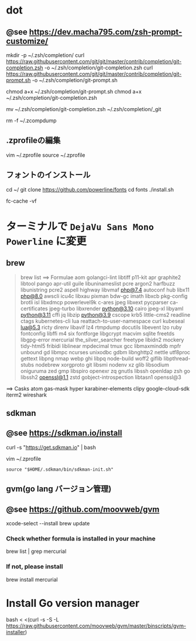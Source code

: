 # dot
## @see https://dev.macha795.com/zsh-prompt-customize/

mkdir -p ~/.zsh/completion/
curl https://raw.githubusercontent.com/git/git/master/contrib/completion/git-completion.zsh -o ~/.zsh/completion/git-completion.zsh
curl https://raw.githubusercontent.com/git/git/master/contrib/completion/git-prompt.sh -o ~/.zsh/completion/git-prompt.sh

chmod a+x ~/.zsh/completion/git-prompt.sh
chmod a+x ~/.zsh/completion/git-completion.zsh

mv ~/.zsh/completion/git-completion.zsh ~/.zsh/completion/_git

rm -f ~/.zcompdump

## .zprofileの編集
vim ~/.zprofile
source ~/.zprofile

## フォントのインストール
cd ~/
git clone https://github.com/powerline/fonts
cd fonts
./install.sh

fc-cache -vf

# ターミナルで `DejaVu Sans Mono Powerline` に変更

## brew
> brew list
==> Formulae
aom				golangci-lint			libtiff				p11-kit
apr				graphite2			libtool				pango
apr-util			guile				libuninameslist			pcre
argon2				harfbuzz			libunistring			pcre2
aspell				highway				libvmaf				php@7.4
autoconf			hub				libx11				php@8.0
awscli				icu4c				libxau				pixman
bdw-gc				imath				libxcb				pkg-config
brotli				isl				libxdmcp			powerlevel9k
c-ares				jpeg				libxext				pycparser
ca-certificates			jpeg-turbo			libxrender			python@3.10
cairo				jpeg-xl				libyaml				python@3.11
cffi				jq				libzip				python@3.9
cscope				krb5				little-cms2			readline
ctags				kubernetes-cli			lua				reattach-to-user-namespace
curl				kubeseal			lua@5.3				ricty
direnv				libavif				lz4				rtmpdump
docutils			libevent			lzo				ruby
fontconfig			libffi				m4				six
fontforge			libgcrypt			macvim				sqlite
freetds				libgpg-error			mercurial			the_silver_searcher
freetype			libidn2				mockery				tidy-html5
fribidi				liblinear			mpdecimal			tmux
gcc				libmaxminddb			mpfr				unbound
gd				libmpc				ncurses				unixodbc
gdbm				libnghttp2			nettle				utf8proc
gettext				libpng				nmap				webp
ghi				libpq				node-build			woff2
giflib				libpthread-stubs		nodebrew			xorgproto
git				libsmi				nodenv				xz
glib				libsodium			oniguruma			zed
gmp				libspiro			openexr				zq
gnutls				libssh				openldap			zsh
go				libssh2				openssl@1.1			zstd
gobject-introspection		libtasn1			openssl@3

==> Casks
atom			gas-mask		hyper			karabiner-elements
clipy			google-cloud-sdk	iterm2			wireshark

## sdkman
## @see https://sdkman.io/install
curl -s "https://get.sdkman.io" | bash

vim ~/.zprofile
```
source "$HOME/.sdkman/bin/sdkman-init.sh"
```

## gvm(go lang バージョン管理)
## @see https://github.com/moovweb/gvm
xcode-select --install
brew update

### Check whether formula is installed in your machine
brew list | grep mercurial
### If not, please install
brew install mercurial

# Install Go version manager
bash < <(curl -s -S -L https://raw.githubusercontent.com/moovweb/gvm/master/binscripts/gvm-installer)

